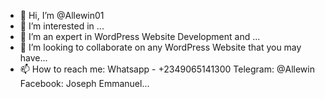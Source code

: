 - 👋 Hi, I’m @Allewin01
- 👀 I’m interested in ...
- 🌱 I’m an expert in WordPress Website Development and ...
- 💞️ I’m looking to collaborate on any WordPress Website that you may have...
- 📫 How to reach me: Whatsapp - +2349065141300 Telegram: @Allewin Facebook: Joseph Emmanuel...

<!---
Allewin01/Allewin01 is a ✨ special ✨ repository because its `README.md` (this file) appears on your GitHub profile.
You can click the Preview link to take a look at your changes.
--->
